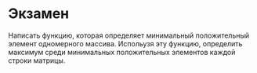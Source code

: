 # Экзамен

Написать функцию, которая определяет минимальный положительный элемент одномерного массива.
Испольузя эту функцию, определить максимум среди минимальных положительных элементов каждой строки матрицы.
